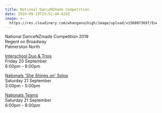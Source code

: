```yaml
---
title: National DanceNZmade Competition
date: 2019-09-19T23:52:40.629Z
image: >-
  https://res.cloudinary.com/whanganuihigh/image/upload/v1568073697/Events/DNZM_NationalTeams_18.jpg
---
```

National DanceNZmade Competition 2019  
Regent on Broadway  
Palmerston North

  
[Interschool Duo & Trios](https://www.eventfinda.co.nz/2019/dancenzmade-interschool-duo-trios/palmerston-north)  
Friday 20 September  
6:00pm - 8:00pm

  
[Nationals 'She Shines on' Solos](https://www.eventfinda.co.nz/2019/dancenzmade-nationals-she-shines-on-solos/palmerston-north)  
Saturday 21 September  
3:00pm - 5:00pm

 
[Nationals Teams](https://www.eventfinda.co.nz/2019/dancenzmade-nationals-teams/palmerston-north)  
Saturday 21 September  
6:00pm - 8:00pm
